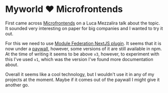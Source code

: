 # Myworld ❤️ Microfrontends

First came across [Microfrontends](https://micro-frontends.org/) on a Luca Mezzalira talk about the topic. It sounded very interesting on paper for big companies and I wanted to try it out.

For this we need to use [Module Federation NextJS plugin](https://www.npmjs.com/package/@module-federation/nextjs-mf). It seems that it is now under a [paywall](https://app.privjs.com/buy/packageDetail?pkg=@module-federation/nextjs-mf), however, some versions of it are still available in npm. At the time of writing it seems to be above `v3`, however, to experiment with this I've used `v1`, which was the version I've found more documentation about.

Overall it seems like a cool technology, but I wouldn't use it in any of my projects at the moment. Maybe if it comes out of the paywall I might give it another go.


